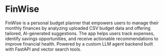 # FinWise

FinWise is a personal budget planner that empowers users to manage their monthly finances by analyzing uploaded CSV budget data and offering tailored, AI-generated suggestions. The app helps users track expenses, identify savings opportunities, and receive actionable recommendations to improve financial health. Powered by a custom LLM agent backend built with FastAPI and vector search tools.